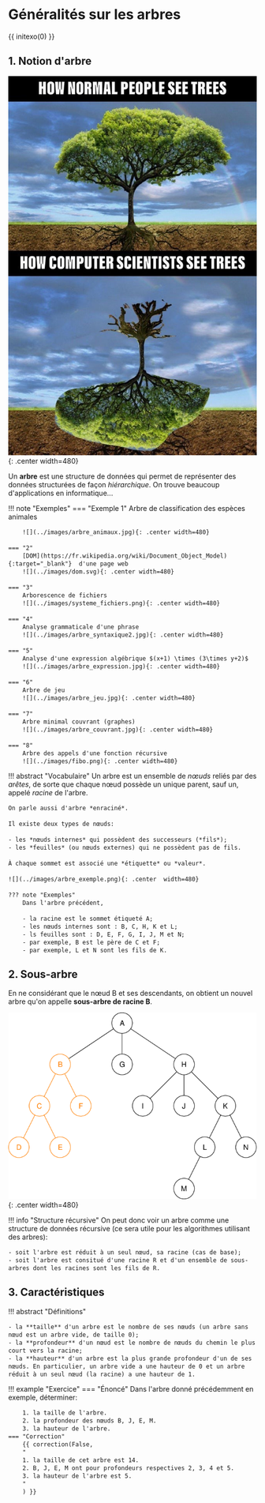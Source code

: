 # Généralités sur les arbres

{{ initexo(0) }}

## 1. Notion d'arbre

![](../images/normal-people-see-trees-computer-scientists-see-trees.jpeg){: .center width=480} 

Un **arbre** est une structure de données qui permet de représenter des données structurées de façon *hiérarchique*. On trouve beaucoup d'applications en informatique...

!!! note "Exemples"
    === "Exemple 1"
        Arbre de classification des espèces animales
        
        ![](../images/arbre_animaux.jpg){: .center width=480} 
    
    === "2"
        [DOM](https://fr.wikipedia.org/wiki/Document_Object_Model){:target="_blank"}  d'une page web
        ![](../images/dom.svg){: .center width=480} 
    
    === "3"
        Arborescence de fichiers
        ![](../images/systeme_fichiers.png){: .center width=480} 

    === "4"
        Analyse grammaticale d'une phrase
        ![](../images/arbre_syntaxique2.jpg){: .center width=480} 
    
    === "5"
        Analyse d'une expression algébrique $(x+1) \times (3\times y+2)$
        ![](../images/arbre_expression.jpg){: .center width=480}
    
    === "6"
        Arbre de jeu
        ![](../images/arbre_jeu.jpg){: .center width=480}

    === "7"
        Arbre minimal couvrant (graphes)
        ![](../images/arbre_couvrant.jpg){: .center width=480} 

    === "8"
        Arbre des appels d'une fonction récursive
        ![](../images/fibo.png){: .center width=480} 


!!! abstract "Vocabulaire"
    Un arbre est un ensemble de *nœuds* reliés par des *arêtes*, de sorte que chaque nœud possède un unique parent, sauf un, appelé *racine* de l'arbre.

    On parle aussi d'arbre *enraciné*.

    Il existe deux types de nœuds:

    - les *nœuds internes* qui possèdent des successeurs (*fils*);
    - les *feuilles* (ou nœuds externes) qui ne possèdent pas de fils.

    À chaque sommet est associé une *étiquette* ou *valeur*.

    ![](../images/arbre_exemple.png){: .center  width=480} 

    ??? note "Exemples"
        Dans l'arbre précédent,

        - la racine est le sommet étiqueté A;
        - les nœuds internes sont : B, C, H, K et L;
        - ls feuilles sont : D, E, F, G, I, J, M et N;
        - par exemple, B est le père de C et F;
        - par exemple, L et N sont les fils de K.

## 2. Sous-arbre

En ne considérant que le nœud B et ses descendants, on obtient un nouvel arbre qu'on appelle **sous-arbre de racine B**.

![](../images/arbre_exemple2.png){: .center width=480} 

!!! info "Structure récursive"
    On peut donc voir un arbre comme une structure de données récursive (ce sera utile pour les algorithmes utilisant des arbres): 

    - soit l'arbre est réduit à un seul nœud, sa racine (cas de base);
    - soit l'arbre est consitué d'une racine R et d'un ensemble de sous-arbres dont les racines sont les fils de R.

## 3. Caractéristiques

!!! abstract "Définitions"

    - la **taille** d'un arbre est le nombre de ses nœuds (un arbre sans nœud est un arbre vide, de taille 0);
    - la **profondeur** d'un nœud est le nombre de nœuds du chemin le plus court vers la racine;
    - la **hauteur** d'un arbre est la plus grande profondeur d'un de ses nœuds. En particulier, un arbre vide a une hauteur de 0 et un arbre réduit à un seul nœud (la racine) a une hauteur de 1.

!!! example "Exercice"
    === "Énoncé" 
        Dans l'arbre donné précédemment en exemple, déterminer:

        1. la taille de l'arbre.
        2. la profondeur des nœuds B, J, E, M.
        3. la hauteur de l'arbre.
    === "Correction" 
        {{ correction(False, 
        "
        1. la taille de cet arbre est 14.
        2. B, J, E, M ont pour profondeurs respectives 2, 3, 4 et 5.
        3. la hauteur de l'arbre est 5.
        "
        ) }}